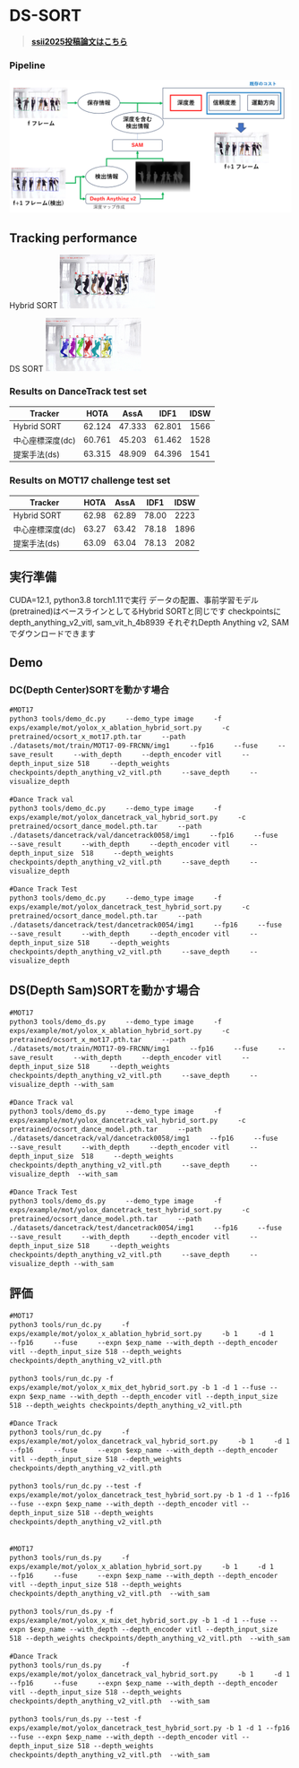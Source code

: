 # DS-SORT



> [**ssii2025投稿論文はこちら**](./usami.daiki_ssii2025.pdf)
> 

### Pipeline

<center>
<img src="assets/pipeline.png" width="800"/>
</center>


## Tracking performance
Hybrid SORT
<img src="assets/baseline.gif" alt="demo" style="zoom:34%;" />

DS SORT
<img src="assets/ds-sort.gif" alt="demo" style="zoom:34%;" />

### Results on DanceTrack test set

| Tracker        | HOTA   | AssA   | IDF1   | IDSW  |
|----------------|:------:|:------:|:------:|:-----:|
| Hybrid SORT    | 62.124 | 47.333 | 62.801 | 1566  |
| 中心座標深度(dc)    | 60.761 | 45.203 | 61.462 | 1528  |
| 提案手法(ds)        | 63.315 | 48.909 | 64.396 | 1541  |

### Results on MOT17 challenge test set

| Tracker        | HOTA   | AssA   | IDF1   | IDSW  |
|----------------|:------:|:------:|:------:|:-----:|
| Hybrid SORT    | 62.98  | 62.89  | 78.00  | 2223  |
| 中心座標深度(dc)    | 63.27  | 63.42  | 78.18  | 1896  |
| 提案手法(ds)        | 63.09  | 63.04  | 78.13  | 2082  |

## 実行準備
CUDA=12.1, python3.8 torch1.11で実行
データの配置、事前学習モデル(pretrained)はベースラインとしてるHybrid SORTと同じです
checkpointsにdepth_anything_v2_vitl, sam_vit_h_4b8939 それぞれDepth Anything v2, SAMでダウンロードできます

## Demo
### DC(Depth Center)SORTを動かす場合
```
#MOT17
python3 tools/demo_dc.py     --demo_type image     -f exps/example/mot/yolox_x_ablation_hybrid_sort.py     -c pretrained/ocsort_x_mot17.pth.tar     --path ./datasets/mot/train/MOT17-09-FRCNN/img1     --fp16     --fuse     --save_result     --with_depth     --depth_encoder vitl     --depth_input_size 518     --depth_weights checkpoints/depth_anything_v2_vitl.pth     --save_depth     --visualize_depth 

#Dance Track val
python3 tools/demo_dc.py     --demo_type image     -f exps/example/mot/yolox_dancetrack_val_hybrid_sort.py     -c pretrained/ocsort_dance_model.pth.tar     --path ./datasets/dancetrack/val/dancetrack0058/img1     --fp16     --fuse     --save_result     --with_depth     --depth_encoder vitl     --depth_input_size  518     --depth_weights checkpoints/depth_anything_v2_vitl.pth     --save_depth     --visualize_depth

#Dance Track Test
python3 tools/demo_dc.py     --demo_type image     -f exps/example/mot/yolox_dancetrack_test_hybrid_sort.py     -c pretrained/ocsort_dance_model.pth.tar     --path ./datasets/dancetrack/test/dancetrack0054/img1     --fp16     --fuse     --save_result     --with_depth     --depth_encoder vitl     --depth_input_size 518     --depth_weights checkpoints/depth_anything_v2_vitl.pth     --save_depth     --visualize_depth 
```


## DS(Depth Sam)SORTを動かす場合
```
#MOT17
python3 tools/demo_ds.py     --demo_type image     -f exps/example/mot/yolox_x_ablation_hybrid_sort.py     -c pretrained/ocsort_x_mot17.pth.tar     --path ./datasets/mot/train/MOT17-09-FRCNN/img1     --fp16     --fuse     --save_result     --with_depth     --depth_encoder vitl     --depth_input_size 518     --depth_weights checkpoints/depth_anything_v2_vitl.pth     --save_depth     --visualize_depth --with_sam

#Dance Track val
python3 tools/demo_ds.py     --demo_type image     -f exps/example/mot/yolox_dancetrack_val_hybrid_sort.py     -c pretrained/ocsort_dance_model.pth.tar     --path ./datasets/dancetrack/val/dancetrack0058/img1     --fp16     --fuse     --save_result     --with_depth     --depth_encoder vitl     --depth_input_size  518     --depth_weights checkpoints/depth_anything_v2_vitl.pth     --save_depth     --visualize_depth  --with_sam

#Dance Track Test
python3 tools/demo_ds.py     --demo_type image     -f exps/example/mot/yolox_dancetrack_test_hybrid_sort.py     -c pretrained/ocsort_dance_model.pth.tar     --path ./datasets/dancetrack/test/dancetrack0054/img1     --fp16     --fuse     --save_result     --with_depth     --depth_encoder vitl     --depth_input_size 518     --depth_weights checkpoints/depth_anything_v2_vitl.pth     --save_depth     --visualize_depth --with_sam
```
## 評価 
```
#MOT17
python3 tools/run_dc.py     -f exps/example/mot/yolox_x_ablation_hybrid_sort.py     -b 1     -d 1     --fp16     --fuse     --expn $exp_name --with_depth --depth_encoder vitl --depth_input_size 518 --depth_weights checkpoints/depth_anything_v2_vitl.pth

python3 tools/run_dc.py -f exps/example/mot/yolox_x_mix_det_hybrid_sort.py -b 1 -d 1 --fuse --expn $exp_name --with_depth --depth_encoder vitl --depth_input_size 518 --depth_weights checkpoints/depth_anything_v2_vitl.pth

#Dance Track
python3 tools/run_dc.py     -f exps/example/mot/yolox_dancetrack_val_hybrid_sort.py     -b 1     -d 1     --fp16     --fuse     --expn $exp_name --with_depth --depth_encoder vitl --depth_input_size 518 --depth_weights checkpoints/depth_anything_v2_vitl.pth

python3 tools/run_dc.py --test -f exps/example/mot/yolox_dancetrack_test_hybrid_sort.py -b 1 -d 1 --fp16 --fuse --expn $exp_name --with_depth --depth_encoder vitl --depth_input_size 518 --depth_weights checkpoints/depth_anything_v2_vitl.pth


#MOT17
python3 tools/run_ds.py     -f exps/example/mot/yolox_x_ablation_hybrid_sort.py     -b 1     -d 1     --fp16     --fuse     --expn $exp_name --with_depth --depth_encoder vitl --depth_input_size 518 --depth_weights checkpoints/depth_anything_v2_vitl.pth  --with_sam

python3 tools/run_ds.py -f exps/example/mot/yolox_x_mix_det_hybrid_sort.py -b 1 -d 1 --fuse --expn $exp_name --with_depth --depth_encoder vitl --depth_input_size 518 --depth_weights checkpoints/depth_anything_v2_vitl.pth  --with_sam

#Dance Track
python3 tools/run_ds.py     -f exps/example/mot/yolox_dancetrack_val_hybrid_sort.py     -b 1     -d 1     --fp16     --fuse     --expn $exp_name --with_depth --depth_encoder vitl --depth_input_size 518 --depth_weights checkpoints/depth_anything_v2_vitl.pth  --with_sam

python3 tools/run_ds.py --test -f exps/example/mot/yolox_dancetrack_test_hybrid_sort.py -b 1 -d 1 --fp16 --fuse --expn $exp_name --with_depth --depth_encoder vitl --depth_input_size 518 --depth_weights checkpoints/depth_anything_v2_vitl.pth  --with_sam
```


